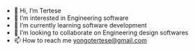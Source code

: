 - 👋 Hi, I’m Tertese
- 👀 I’m interested in Engineering software
- 🌱 I’m currently learning software development
- 💞️ I’m looking to collaborate on Engineering design softwares
- 📫 How to reach me yongotertese@gmail.com


<!---
Tertese225/Tertese225 is a ✨ special ✨ repository because its `README.md` (this file) appears on your GitHub profile.
You can click the Preview link to take a look at your changes.
--->
